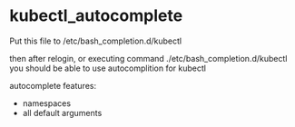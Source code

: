 # kubectl_autocomplete

Put this file to /etc/bash_completion.d/kubectl

then after relogin, or executing command ./etc/bash_completion.d/kubectl
you should be able to use autocomplition for kubectl

autocomplete features:
- namespaces
- all default arguments
